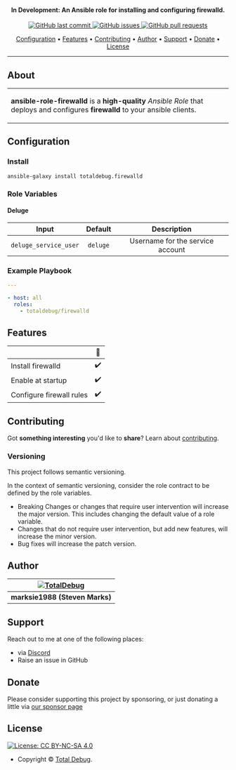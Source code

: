<h4 align="center">In Development: An Ansible role for installing and configuring firewalld.</h4>

<p align="center">
    <a href="https://github.com/totaldebug/ansible-role-firewalld/commits/master">
    <img src="https://img.shields.io/github/last-commit/totaldebug/ansible-role-firewalld.svg?style=flat-square&logo=github&logoColor=white"
         alt="GitHub last commit">
    <a href="https://github.com/totaldebug/ansible-role-firewalld/issues">
    <img src="https://img.shields.io/github/issues-raw/totaldebug/ansible-role-firewalld.svg?style=flat-square&logo=github&logoColor=white"
         alt="GitHub issues">
    <a href="https://github.com/totaldebug/ansible-role-firewalld/pulls">
    <img src="https://img.shields.io/github/issues-pr-raw/totaldebug/ansible-role-firewalld.svg?style=flat-square&logo=github&logoColor=white"
         alt="GitHub pull requests">
</p>

<p align="center">
  <a href="#configuration">Configuration</a> •
  <a href="#features">Features</a> •
  <a href="#contributing">Contributing</a> •
  <a href="#author">Author</a> •
  <a href="#support">Support</a> •
  <a href="#donate">Donate</a> •
  <a href="#license">License</a>
</p>

---

## About

<table>
<tr>
<td>

**ansible-role-firewalld** is a **high-quality** _Ansible Role_ that deploys and configures **firewalld** to your ansible clients.

</td>
</tr>
</table>

## Configuration

### Install

```shell
ansible-galaxy install totaldebug.firewalld
```

### Role Variables

#### Deluge

| **Input** | **Default** | **Description** |
|:---------:|:-----------:|:---------------:|
| `deluge_service_user` | `deluge` | Username for the service account |


### Example Playbook

```yaml
---

- host: all
  roles:
    - totaldebug/firewalld
```

## Features

|                            |         🔰         |
| -------------------------- | :----------------: |
| Install firewalld          |         ✔️         |
| Enable at startup          |         ✔️         |
| Configure firewall rules   |         ✔️         |


## Contributing

Got **something interesting** you'd like to **share**? Learn about [contributing](https://github.com/totaldebug/.github/blob/main/.github/CONTRIBUTING.md).

### Versioning

This project follows semantic versioning.

In the context of semantic versioning, consider the role contract to be defined by the role variables.

- Breaking Changes or changes that require user intervention will increase the major version. This includes changing the default value of a role variable.
- Changes that do not require user intervention, but add new features, will increase the minor version.
- Bug fixes will increase the patch version.

## Author

| [![TotalDebug](https://totaldebug.uk/assets/images/logo.png)](https://linkedin.com/in/marksie1988) |
|:--:|
| **marksie1988 (Steven Marks)** |

## Support

Reach out to me at one of the following places:

- via [Discord](https://discord.gg/6fmekudc8Q)
- Raise an issue in GitHub

## Donate

Please consider supporting this project by sponsoring, or just donating a little via [our sponsor page](https://github.com/sponsors/marksie1988)

## License

[![License: CC BY-NC-SA 4.0](https://img.shields.io/badge/License-CC%20BY--NC--SA%204.0-orange.svg?style=flat-square)](https://creativecommons.org/licenses/by-nc-sa/4.0/)

- Copyright © [Total Debug](https://totaldebug.uk "Total Debug").
